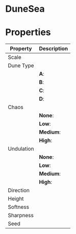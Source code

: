 # DuneSea


# Properties


| Property | Description| 
| -------- | -----------|
| Scale |  |
| Dune Type |  |
| | **A**: <desc> |
| | **B**: <desc> |
| | **C**: <desc> |
| | **D**: <desc> |
| Chaos |  |
| | **None**: <desc> |
| | **Low**: <desc> |
| | **Medium**: <desc> |
| | **High**: <desc> |
| Undulation |  |
| | **None**: <desc> |
| | **Low**: <desc> |
| | **Medium**: <desc> |
| | **High**: <desc> |
| Direction |  |
| Height |  |
| Softness |  |
| Sharpness |  |
| Seed |  |





